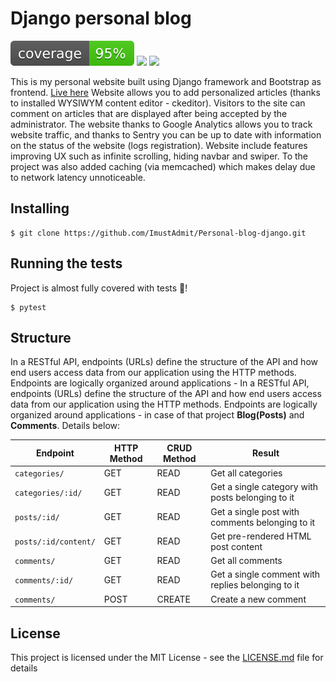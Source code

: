 # Django personal blog
<img src="https://github.com/ImustAdmit/Personal-blog-django/blob/master/personal_blog/conf/static/admin/coverage.svg"> <img src="https://img.shields.io/badge/License-MIT-yellow.svg"> <img src="https://img.shields.io/badge/python-3.8-blue.svg">


This is my personal website built using Django framework and Bootstrap as frontend. [Live here](https://uczsieit.pl)
Website allows you to add personalized articles (thanks to installed WYSIWYM content editor - ckeditor). Visitors to the site can comment on articles that are displayed after being accepted by the administrator. 
The website thanks to Google Analytics allows you to track website traffic, and thanks to Sentry you can be up to date with information on the status of the website (logs registration).
Website include features improving UX such as infinite scrolling, hiding navbar and swiper.
To the project was also added caching (via memcached) which makes delay due to network latency unnoticeable.

## Installing

```
$ git clone https://github.com/ImustAdmit/Personal-blog-django.git
```

## Running the tests

Project is almost fully covered with tests :bookmark_tabs:!

```
$ pytest
```

## Structure

In a RESTful API, endpoints (URLs) define the structure of the API and how end users access data from our application using the HTTP methods. Endpoints are logically organized around applications - In a RESTful API, endpoints (URLs) define the structure of the API and how end users access data from our application using the HTTP methods. Endpoints are logically organized around applications - in case of that project **Blog(Posts)** and **Comments**. Details below:

Endpoint |HTTP Method | CRUD Method | Result
-- | -- |-- |--
`categories/` | GET | READ | Get all categories
`categories/:id/` | GET | READ | Get a single category with posts belonging to it
`posts/:id/`| GET | READ | Get a single post with comments belonging to it
`posts/:id/content/` | GET | READ | Get pre-rendered HTML post content
`comments/` | GET | READ | Get all comments
`comments/:id/` | GET | READ | Get a single comment with replies belonging to it
`comments/` | POST | CREATE | Create a new comment

## License

This project is licensed under the MIT License - see the [LICENSE.md](LICENSE.md) file for details
